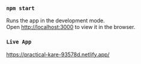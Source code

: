 ### `npm start`

Runs the app in the development mode.\
Open [http://localhost:3000](http://localhost:3000) to view it in the browser.

### `Live App`
https://practical-kare-93578d.netlify.app/
